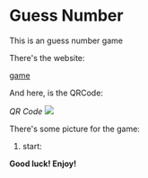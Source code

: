 # Guess Number

This is an guess number game

There's the website:

[game](https://yufeixian.github.io/guessNumber/)



And here, is the QRCode:

*QR Code*
![](https://yufeixian.github.io/guessNumber/img/QRCode.png)

There's some picture for the game:

  1. start:


__Good luck! Enjoy!__

